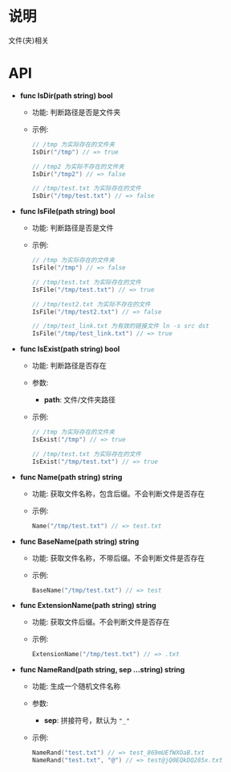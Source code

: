 # 说明

文件(夹)相关

# API

- **func IsDir(path string) bool**

  - 功能: 判断路径是否是文件夹
  - 示例:

    ```go
    // /tmp 为实际存在的文件夹
    IsDir("/tmp") // => true

    // /tmp2 为实际不存在的文件夹
    IsDir("/tmp2") // => false

    // /tmp/test.txt 为实际存在的文件
    IsDir("/tmp/test.txt") // => false
    ```

- **func IsFile(path string) bool**

  - 功能: 判断路径是否是文件
  - 示例:

    ```go
    // /tmp 为实际存在的文件夹
    IsFile("/tmp") // => false

    // /tmp/test.txt 为实际存在的文件
    IsFile("/tmp/test.txt") // => true

    // /tmp/test2.txt 为实际不存在的文件
    IsFile("/tmp/test2.txt") // => false

    // /tmp/test_link.txt 为有效的链接文件 ln -s src dst
    IsFile("/tmp/test_link.txt") // => true
    ```

- **func IsExist(path string) bool**

  - 功能: 判断路径是否存在
  - 参数:
    - **path**: 文件/文件夹路径
  - 示例:

    ```go
    // /tmp 为实际存在的文件夹
    IsExist("/tmp") // => true

    // /tmp/test.txt 为实际存在的文件
    IsExist("/tmp/test.txt") // => true
    ```

- **func Name(path string) string**

  - 功能: 获取文件名称，包含后缀。不会判断文件是否存在
  - 示例:

    ```go
    Name("/tmp/test.txt") // => test.txt
    ```

- **func BaseName(path string) string**

  - 功能: 获取文件名称，不带后缀。不会判断文件是否存在
  - 示例:

    ```go
    BaseName("/tmp/test.txt") // => test
    ```

- **func ExtensionName(path string) string**

  - 功能: 获取文件后缀。不会判断文件是否存在
  - 示例:

    ```go
    ExtensionName("/tmp/test.txt") // => .txt
    ```

- **func NameRand(path string, sep ...string) string**

  - 功能: 生成一个随机文件名称
  - 参数:
    - **sep**: 拼接符号，默认为 `"_"`
  - 示例:

    ```go
    NameRand("test.txt") // => test_869mUEfWXOaB.txt
    NameRand("test.txt", "@") // => test@jQ0EQkDQ285x.txt
    ```
